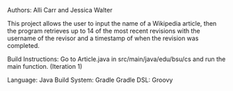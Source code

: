 Authors: Alli Carr and Jessica Walter

This project allows the user to input the name of a Wikipedia article, then the program retrieves up to 14 of the most recent revisions with the username of the revisor and a timestamp of when the revision was completed. 

Build Instructions: Go to Article.java in src/main/java/edu/bsu/cs and run the main function. (Iteration 1)

Language: Java
Build System: Gradle
Gradle DSL: Groovy
